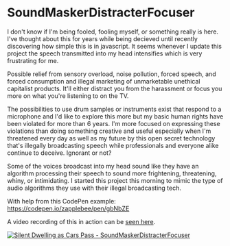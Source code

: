 # SoundMaskerDistracterFocuser
I don't know if I'm being fooled, fooling myself, or something really is here. I've thought about this for years while being decieved until recently discovering how simple this is in javascript. It seems whenever I update this project the speech transmitted into my head intensifies which is very frustrating for me.

Possible relief from sensory overload, noise pollution, forced speech, and forced consumption and illegal marketing of unmarketable unethical capitalist products. It'll either distract you from the harassment or focus you more on what you're listening to on the TV. 

The possibilities to use drum samples or instruments exist that respond to a microphone and I'd like to explore this more but my basic human rights have been violated for more than 6 years. I'm more focused on expressing these violations than doing something creative and useful especially when I'm threatened every day as well as my future by this open secret technology that's illegally broadcasting speech while professionals and everyone alike continue to deceive. Ignorant or not?

Some of the voices broadcast into my head sound like they have an algorithm processing their speech to sound more frightening, threatening, whiny, or intimidating. I started this project this morning to mimic the type of audio algorithms they use with their illegal broadcasting tech.

With help from this CodePen example: https://codepen.io/zapplebee/pen/gbNbZE

A video recording of this in action can be [seen here](https://youtu.be/JX0-eHdPA5E).

[![Silent Dwelling as Cars Pass - SoundMaskerDistracterFocuser](https://img.youtube.com/vi/JX0-eHdPA5E/0.jpg)](https://youtu.be/JX0-eHdPA5E)
